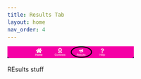 ```yaml
---
title: Results Tab
layout: home
nav_order: 4
---
```


![Results](../assets/images/tabbar_results.png)

REsults stuff